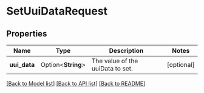 # SetUuiDataRequest

## Properties

Name | Type | Description | Notes
------------ | ------------- | ------------- | -------------
**uui_data** | Option<**String**> | The value of the uuiData to set. | [optional]

[[Back to Model list]](../README.md#documentation-for-models) [[Back to API list]](../README.md#documentation-for-api-endpoints) [[Back to README]](../README.md)


